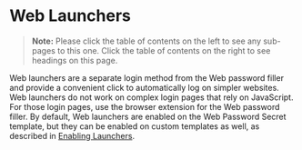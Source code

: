 [title]: # (Web Launchers)
[tags]: # (Launcher)
[priority]: # (1000)

# Web Launchers

> **Note:** Please click the table of contents on the left to see any sub-pages to this one. Click the table of contents on the right to see headings on this page.

Web launchers are a separate login method from the Web password filler and provide a convenient click to automatically log on simpler websites. Web launchers do not work on complex login pages that rely on JavaScript. For those login pages, use the browser extension for the Web password filler. By default, Web launchers are enabled on the Web Password Secret template, but they can be enabled on custom templates as well, as described in [Enabling Launchers](../enabling-launchers/index.md).